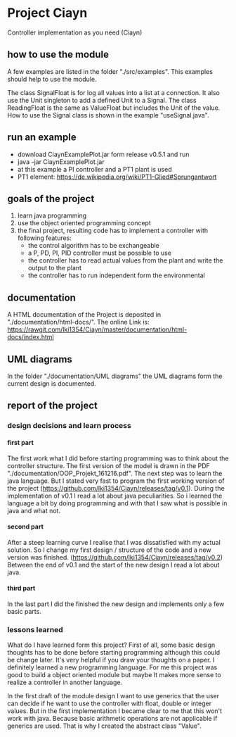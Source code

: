 # Project Ciayn
Controller implementation as you need (Ciayn)

## how to use the module
A few examples are listed in the folder "./src/examples". This examples should help
to use the module.

The class SignalFloat is for log all values into a list at a connection. 
It also use the Unit singleton to add a defined Unit to a Signal.
The class ReadingFloat is the same as ValueFloat but includes the Unit of the value.
How to use the Signal class is shown in the example "useSignal.java".

## run an example
* download CiaynExamplePlot.jar form release v0.5.1 and run 
* java -jar CiaynExamplePlot.jar
* at this example a PI controller and a PT1 plant is used
 * PT1 element: https://de.wikipedia.org/wiki/PT1-Glied#Sprungantwort
 

## goals of the project
1. learn java programming
2. use the object oriented programming concept
3. the final project, resulting code has to implement a controller with following features:
    * the control algorithm has to be exchangeable
    * a P, PD, PI, PID controller must be possible to use
    * the controller has to read actual values from the plant and write the output to the plant
    * the controller has to run independent form the environmental

## documentation
A HTML documentation of the Project is deposited in "./documentation/html-docs/".
The online Link is: https://rawgit.com/lki1354/Ciayn/master/documentation/html-docs/index.html

## UML diagrams
In the folder "./documentation/UML diagrams" the UML diagrams form the current design is documented.
    
## report of the project
### design decisions and learn process
#### first part
The first work what I did before starting programming was to think about the controller 
structure. The first version of the model is drawn in the PDF "./documentation/OOP_Projekt_161216.pdf". 
The next step was to learn the java language. But I stated very fast to program the first working version
of the project (https://github.com/lki1354/Ciayn/releases/tag/v0.1).
During the implementation of v0.1 I read a lot about java peculiarities. So i learned
the language a bit by doing programming and with that I saw what is possible in java and 
what not. 
#### second part
After a steep learning curve I realise that I was dissatisfied with my actual solution. 
So I change my first design / structure of the code and a new version was finished. 
(https://github.com/lki1354/Ciayn/releases/tag/v0.2) Between the end of v0.1 and 
the start of the new design I read a lot about java.
#### third part
In the last part I did the finished the new design and implements only a few basic parts.

### lessons learned
What do I have learned form this project? First of all, some basic design thoughts
has to be done before starting programming although this could be change later. It's very helpful if you draw your thoughts
on a paper. I definitely learned a new programming language.
For me this project was good to build a object oriented module but maybe It makes more
sense to realize a controller in another language.

In the first draft of the module design I want to use generics that the user can decide 
if he want to use the controller with float, double or integer values. But in the first implementation 
I became clear to me that this won't work with java. Because basic arithmetic operations are not applicable 
if generics are used. That is why I created the abstract class "Value".
